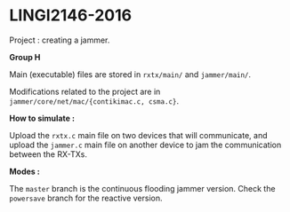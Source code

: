 # LINGI2146-2016

Project : creating a jammer.

**Group H**

Main (executable) files are stored in `rxtx/main/` and `jammer/main/`.

Modifications related to the project are in `jammer/core/net/mac/{contikimac.c, csma.c}`.

**How to simulate :**

Upload the `rxtx.c` main file on two devices that will communicate, and upload the `jammer.c` main file on another device to jam the communication between the RX-TXs.

**Modes :**

The `master` branch is the continuous flooding jammer version. Check the `powersave` branch for the reactive version.
